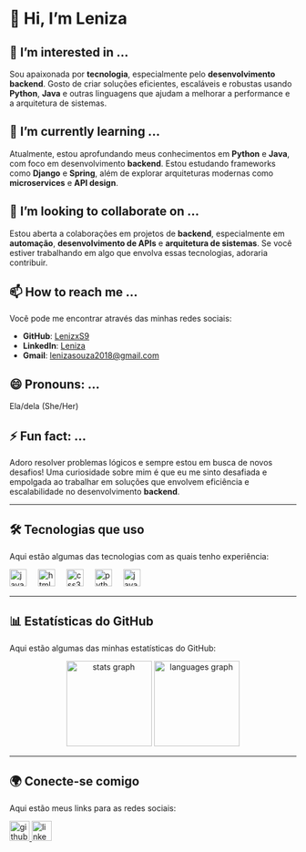 # 👋 Hi, I’m Leniza

## 👀 I’m interested in ...
Sou apaixonada por **tecnologia**, especialmente pelo **desenvolvimento backend**. Gosto de criar soluções eficientes, escaláveis e robustas usando **Python**, **Java** e outras linguagens que ajudam a melhorar a performance e a arquitetura de sistemas.

## 🌱 I’m currently learning ...
Atualmente, estou aprofundando meus conhecimentos em **Python** e **Java**, com foco em desenvolvimento **backend**. Estou estudando frameworks como **Django** e **Spring**, além de explorar arquiteturas modernas como **microservices** e **API design**.

## 💞️ I’m looking to collaborate on ...
Estou aberta a colaborações em projetos de **backend**, especialmente em **automação**, **desenvolvimento de APIs** e **arquitetura de sistemas**. Se você estiver trabalhando em algo que envolva essas tecnologias, adoraria contribuir.

## 📫 How to reach me ...
Você pode me encontrar através das minhas redes sociais:
- **GitHub**: [LenizxS9](https://github.com/LenizxS9)
- **LinkedIn**: [Leniza](https://www.linkedin.com/in/leniza-linkedin)
- **Gmail**: [lenizasouza2018@gmail.com](mailto:lenizasouza2018@gmail.com)

## 😄 Pronouns: ...
Ela/dela (She/Her)

## ⚡ Fun fact: ...
Adoro resolver problemas lógicos e sempre estou em busca de novos desafios! Uma curiosidade sobre mim é que eu me sinto desafiada e empolgada ao trabalhar em soluções que envolvem eficiência e escalabilidade no desenvolvimento **backend**.

---

## 🛠️ Tecnologias que uso

Aqui estão algumas das tecnologias com as quais tenho experiência:

<div align="left">
  <img src="https://cdn.jsdelivr.net/gh/devicons/devicon/icons/javascript/javascript-original.svg" height="30" alt="javascript logo"  />
  <img width="12" />
  <img src="https://cdn.jsdelivr.net/gh/devicons/devicon/icons/html5/html5-original.svg" height="30" alt="html5 logo"  />
  <img width="12" />
  <img src="https://cdn.jsdelivr.net/gh/devicons/devicon/icons/css3/css3-original.svg" height="30" alt="css3 logo"  />
  <img width="12" />
  <img src="https://cdn.jsdelivr.net/gh/devicons/devicon/icons/python/python-original.svg" height="30" alt="python logo"  />
  <img width="12" />
  <img src="https://cdn.jsdelivr.net/gh/devicons/devicon/icons/java/java-original.svg" height="30" alt="java logo"  />
</div>

---

## 📊 Estatísticas do GitHub

Aqui estão algumas das minhas estatísticas do GitHub:

<div align="center">
  <img src="https://github-readme-stats.vercel.app/api?username=LenizxS9&hide_title=false&hide_rank=false&show_icons=true&include_all_commits=true&count_private=true&disable_animations=false&theme=dracula&locale=en&hide_border=false" height="150" alt="stats graph"  />
  <img src="https://github-readme-stats.vercel.app/api/top-langs?username=LenizxS9&locale=en&hide_title=false&layout=compact&card_width=320&langs_count=5&theme=dracula&hide_border=false" height="150" alt="languages graph"  />
</div>

---

## 🌍 Conecte-se comigo

Aqui estão meus links para as redes sociais:

<div align="left">
  <a href="https://github.com/LenizxS9" target="_blank">
    <img src="https://img.shields.io/static/v1?message=Github&logo=github&label=&color=000000&logoColor=white&labelColor=&style=for-the-badge" height="35" alt="github logo" />
  <a href="https://www.linkedin.com/in/leniza-linkedin" target="_blank">
    <img src="https://img.shields.io/static/v1?message=LinkedIn&logo=linkedin&label=&color=0077B5&logoColor=white&labelColor=&style=for-the-badge" height="35" alt="linkedin logo" />
  </a>
</div>



